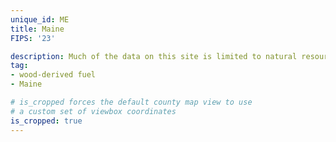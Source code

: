 ```yaml
---
unique_id: ME
title: Maine
FIPS: '23'

description: Much of the data on this site is limited to natural resource extraction on federal land, which represents 1.1% of all land in Maine.
tag:
- wood-derived fuel
- Maine

# is_cropped forces the default county map view to use
# a custom set of viewbox coordinates
is_cropped: true
---
```

